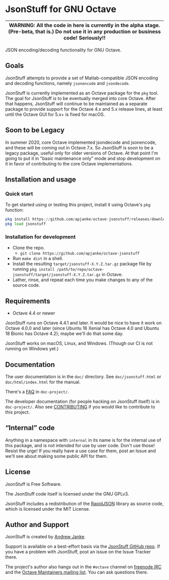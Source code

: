 # JsonStuff for GNU Octave

| WARNING: All the code in here is currently in the alpha stage. (Pre-beta, that is.) Do not use it in any production or business code! Seriously!! |
| ---- |

JSON encoding/decoding functionality for GNU Octave.

## Goals

JsonStuff attempts to provide a set of Matlab-compatible JSON encoding and decoding functions, namely `jsonencode` and `jsondecode`.

JsonStuff is currently implemented as an Octave package for the `pkg` tool. The goal for JsonStuff is to be eventually merged into core Octave. After that happens, JsonStuff will continue to be maintained as a separate package to provide support for the Octave 4.x and 5.x release lines, at least until the Octave GUI for 5.x+ is fixed for macOS.

## Soon to be Legacy

In summer 2020, core Octave implemented jsondecode and jsonencode, and these will be coming out in Octave 7.x. So JsonStuff is soon to be a legacy package, useful only for older versions of Octave. At that point I'm going to put it in "basic maintenance only" mode and stop development on it in favor of contributing to the core Octave implementations.

## Installation and usage

### Quick start

To get started using or testing this project, install it using Octave's `pkg` function:

```octave
pkg install https://github.com/apjanke/octave-jsonstuff/releases/download/v0.3.3/jsonstuff-0.3.3.tar.gz
pkg load jsonstuff
```

### Installation for development

* Clone the repo.
  * `git clone https://github.com/apjanke/octave-jsonstuff`
* Run `make dist` in a shell.
* Install the resulting `target/jsonstuff-X.Y.Z.tar.gz` package file by running `pkg install /path/to/repo/octave-jsonstuff/target/jsonstuff-X.Y.Z.tar.gz` in Octave.
* Lather, rinse, and repeat each time you make changes to any of the source code.

## Requirements

* Octave 4.4 or newer

JsonStuff runs on Octave 4.4.1 and later. It would be nice to have it work on Octave 4.0.0
and later (since Ubuntu 16 Xenial has Octave 4.0 and Ubuntu 18 Bionic has Octave 4.2); maybe we'll do that some day.

JsonStuff works on macOS, Linux, and Windows. (Though our CI is not running on Windows yet.)

## Documentation

The user documentation is in the `doc/` directory. See `doc/jsonstuff.html` or `doc/html/index.html` for
the manual.

There's a [FAQ](doc-project/FAQ.md) in `doc-project/`.

The developer documentation (for people hacking on JsonStuff itself) is in `doc-project/`. Also see
[CONTRIBUTING](CONTRIBUTING.md) if you would like to contribute to this project.

## “Internal” code

Anything in a namespace with `internal` in its name is for the internal use of this package, and is not intended for use by user code. Don't use those! Resist the urge! If you really have a use case for them, post an Issue and we'll see about making some public API for them.

## License

JsonStuff is Free Software.

The JsonStuff code itself is licensed under the GNU GPLv3.

JsonStuff includes a redistribution of the [RapidJSON](https://github.com/Tencent/rapidjson/releases) library as source code, which is licensed under the MIT License.

## Author and Support

JsonStuff is created by [Andrew Janke](https://apjanke.net).

Support is available on a best-effort basis via the [JsonStuff GitHub repo](https://github.com/apjanke/octave-jsonstuff). If you have a problem with JsonStuff, post an issue on the Issue Tracker there.

The project's author also hangs out in the `#octave` channel on [freenode IRC](https://freenode.net/) and the [Octave Maintainers mailing list](https://lists.gnu.org/mailman/listinfo/octave-maintainers). You can ask questions there.

